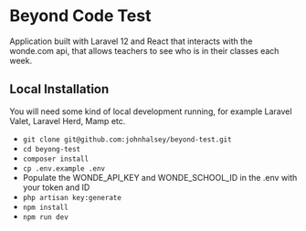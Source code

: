 # Beyond Code Test

Application built with Laravel 12 and React that interacts with the wonde.com api, that allows teachers to see who is in their classes each week.

## Local Installation

You will need some kind of local development running, for example Laravel Valet, Laravel Herd, Mamp etc.

- `git clone git@github.com:johnhalsey/beyond-test.git`
- `cd beyong-test`
- `composer install`
- `cp .env.example .env`
- Populate the WONDE_API_KEY and WONDE_SCHOOL_ID in the .env with your token and ID
- `php artisan key:generate`
- `npm install`
- `npm run dev`

